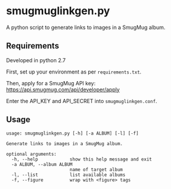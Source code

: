 # smugmuglinkgen.py

A python script to generate links to images in a SmugMug album.

## Requirements

Developed in python 2.7

First, set up your environment as per `requirements.txt`.

Then, apply for a SmugMug API key: https://api.smugmug.com/api/developer/apply

Enter the API_KEY and API_SECRET into `smugmuglinkgen.conf`.

## Usage

```
usage: smugmuglinkgen.py [-h] [-a ALBUM] [-l] [-f]

Generate links to images in a SmugMug album.

optional arguments:
  -h, --help            show this help message and exit
  -a ALBUM, --album ALBUM
                        name of target album
  -l, --list            list available albums
  -f, --figure          wrap with <figure> tags
```

